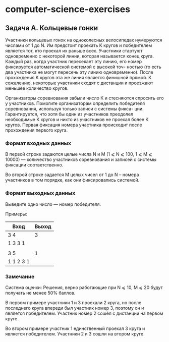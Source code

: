# computer-science-exercises


## Задача A. Кольцевые гонки
Участники кольцевых гонок на одноколесных велосипедах нумеруются числами от 1 до N. Им предстоит проехать K кругов и победителем является тот, кто проехал их раньше всех. Участники стартуют одновременно с некоторой линии, которая называется конец круга. Каждый раз, когда участник пересекает эту линию, его номер фиксируется автоматической системой с высокой точ- ностью (то есть два участника не могут пересечь эту линию одновременно). После прохождения K кругов эта же линия является финишной прямой. К сожалению, некоторые участники сходят с дистанции и проезжают меньшее количество кругов.

Организаторы соревнования забыли число K и стесняются спросить его у участников. Помогите организаторам определить победителя соревнования, используя только записи с системы фикса- ции. Гарантируется, что хотя бы один из участников преодолел необходимые K кругов и никто из участников не проехал более K кругов. Первая фиксация номера участника происходит после прохождения первого круга.

### Формат входных данных
В первой строке задаются целые числа N и M (1 ⩽ N ⩽ 100, 1 ⩽ M ⩽ 10000) — количество участников соревнования и записей с системы фиксации соответственно.

Во второй строке задается M целых чисел от 1 до N – номера участников в том порядке, как они фиксировались системой.

### Формат выходных данных
Выведите одно число — номер победителя.

Примеры:

| Вход        | Выход |
| ----------- | ----- |
| 3 4					|		3   |
| 1 3 3 1     |       |
|             |       |
| 3 5					|		1   |
| 1 1 2 3 1   |       |

### Замечание
Система оценки: Решения, верно работающие при N ⩽ 10, M ⩽ 20 будут получать не менее 50% баллов.

В первом примере участники 1 и 3 проехали 2 круга, но после последнего круга впереди был участник номер 3, поэтому он и является победителем. Участник номер 2 сошёл с дистанции на первом круге.

Во втором примере участник 1 единственный проехал 3 круга и является победителем. Участники 2 и 3 сошли на втором круге.
